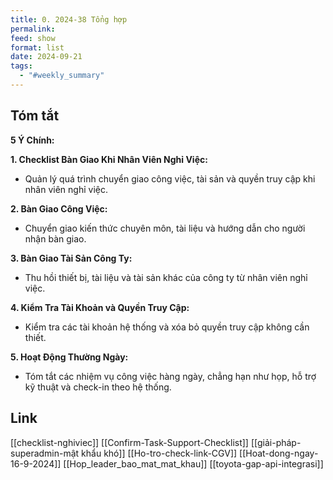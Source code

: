 ```yaml
---
title: 0. 2024-38 Tổng hợp
permalink: 
feed: show
format: list
date: 2024-09-21
tags:
  - "#weekly_summary"
---
```


Tóm tắt
--- 
**5 Ý Chính:**

**1. Checklist Bàn Giao Khi Nhân Viên Nghỉ Việc:**
- Quản lý quá trình chuyển giao công việc, tài sản và quyền truy cập khi nhân viên nghỉ việc.

**2. Bàn Giao Công Việc:**
- Chuyển giao kiến thức chuyên môn, tài liệu và hướng dẫn cho người nhận bàn giao.

**3. Bàn Giao Tài Sản Công Ty:**
- Thu hồi thiết bị, tài liệu và tài sản khác của công ty từ nhân viên nghỉ việc.

**4. Kiểm Tra Tài Khoản và Quyền Truy Cập:**
- Kiểm tra các tài khoản hệ thống và xóa bỏ quyền truy cập không cần thiết.

**5. Hoạt Động Thường Ngày:**
- Tóm tắt các nhiệm vụ công việc hàng ngày, chẳng hạn như họp, hỗ trợ kỹ thuật và check-in theo hệ thống.

## Link
[[checklist-nghiviec]]
[[Confirm-Task-Support-Checklist]]
[[giải-pháp-superadmin-mật khẩu  khó]]
[[Ho-tro-check-link-CGV]]
[[Hoat-dong-ngay-16-9-2024]]
[[Hop_leader_bao_mat_mat_khau]]
[[toyota-gap-api-integrasi]]